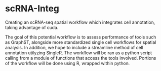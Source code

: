 # scRNA-Integ
Creating an scRNA-seq spatial workflow which integrates cell annotation, taking advantage of cuda. 

The goal of this potential workflow is to assess performance of tools such as GraphST, alongside more standardized single cell workflows for spatial analysis. In addition, we hope to include a streamline method of cell annotation utilyzing SingleR. The workflow will be ran as a python script calling from a module of functions that access the tools involved. Portions of the workflow will be done using R, wrapped within python. 
